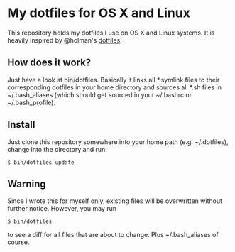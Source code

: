 My dotfiles for OS X and Linux
==============================

This repository holds my dotfiles I use on OS X and Linux systems. It is
heavily inspired by @holman's [dotfiles](https://github.com/holman/dotfiles).

How does it work?
-----------------

Just have a look at bin/dotfiles. Basically it links all *.symlink files to
their corresponding dotfiles in your home directory and sources all *.sh
files in ~/.bash_aliases (which should get sourced in your ~/.bashrc or
~/.bash_profile).

Install
-------

Just clone this repository somewhere into your home path (e.g. ~/.dotfiles),
change into the directory and run:

	$ bin/dotfiles update

Warning
-------

Since I wrote this for myself only, existing files will be overwritten
without further notice. However, you may run

	$ bin/dotfiles

to see a diff for all files that are about to change.
Plus ~/.bash_aliases of course.
